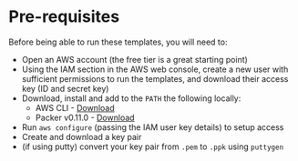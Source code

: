 # Pre-requisites

Before being able to run these templates, you will need to:

* Open an AWS account (the free tier is a great starting point)
* Using the IAM section in the AWS web console, create a new user with sufficient permissions to run the templates, and download their access key (ID and secret key)
* Download, install and add to the `PATH` the following locally:
    * AWS CLI - [Download](http://docs.aws.amazon.com/cli/latest/userguide/installing.html#install-msi-on-windows)
    * Packer v0.11.0 - [Download](https://www.packer.io/downloads.html)
* Run `aws configure` (passing the IAM user key details) to setup access
* Create and download a key pair
* (if using putty) convert your key pair from `.pem` to `.ppk` using `puttygen`